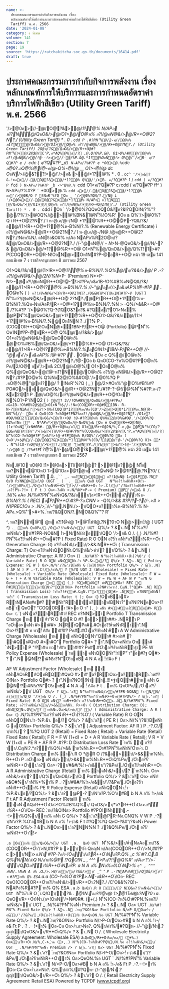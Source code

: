 ```yaml
---
name: >-
  ประกาศคณะกรรมการกำกับกิจการพลังงาน เรื่อง
  หลักเกณฑ์การให้บริการและการกำหนดอัตราค่าบริการไฟฟ้าสีเขียว (Utility Green
  Tariff) พ.ศ. 2566
date: '2024-01-08'
category: ง พิเศษ
volume: 141
section: 7
page: 19
source: 'https://ratchakitcha.soc.go.th/documents/16414.pdf'
draft: true
---
```


# ประกาศคณะกรรมการกำกับกิจการพลังงาน เรื่อง หลักเกณฑ์การให้บริการและการกำหนดอัตราค่าบริการไฟฟ้าสีเขียว (Utility Green Tariff) พ.ศ. 2566

'/>@0ค>//-@/O@?&>@/*1?@% N/APอ ห1?N์@/QหO&/>@/O1>@/O@ห% อ?!/@คN@&/>@/R++O@2?N?./ (Utility Green Tariff) * . 0 . `cdd P .#?PN'็%@/2-ค//O@ห% ห1?N์@/QหO&/>@/O1>@/O@ห% อ?!/@คN@&/>@/R++O@2?N?./ (Utility Green Tariff) 2O@ห/?&@/QหO&/>@/R++O@#?PN'็%>@/2@$@/C'P,ค*AQ%@%อ/? ,@.Q!O%P.&@. O1>O%/#@@/O@ห% อ?!/@คN@&/>@/!@--!>ค>//-@/%P.&@.*1?@%OหN@!> Q%@/'/>B- ค/?Q#?P e / `cdc ( ค/?Q#?P _d` ) N-APอ/?%#?P e *00>@.% `cdc อ@0?.อO@%@!@-ค/@-Q%-@!/@ __ O1>-@!/@ dc OหN*/>/@&??!>@/'/>อ& >@/*1?@% * . 0 . `cc^ '/>อ&?&-!>ค>//-@/O@?&>@/*1?@% Q%@/'/>B- ค/?Q#?P `f / `cdd ( ค/?Q#?P fcd ) N-APอ/?%#?P _b ->"B%@.% `cdd O1>ค/?Q#?P c` / `cdd ( ค/?Q#?P ff^ ) N-APอ/?%#?P `` *00>@.% `cdd ค>//-@/O@?&>@/*1?@% ออ'/>@0R/O ? !NอR'%?Q Oอ _ '/>@0%?QN/?./N@ ì '/>@0ค>//-@/O@?&>@/*1?@% N/APอ ห1?N์ @/QหO&/>@/O1>@/O@ห% อ?!/@คN@&/>@/R++O@2?N?./ (Utility Green Tariff) * . 0 . `cdd î Oอ ` '/>@0%?QQหOQO&?ค?&!?QO!N/?%"? @/?%'/>@0Q%/@>@%BN&1@N'็%!O%R' Oอ a Q%'/>@0%?Q ì R++O@2?N?./ î ห-@.ค/@-/N@ *1?@%R++O@@P-?Q&/?&/อ@/(1>!R++O@*1?@%ห-B%N/?.% (Renewable Energy Certificate) ì อ?!/@คN@&/>@/R++O@2?N?./ î ห-@.ค/@-/N@ /@ค@R++O@2?N?./!Nอห%N/. คN@!อ&O#% ห/Aอ NAPอ%R2O@ห/?&@/QหO&/>@/R++O@2?N?./ //-"@คN@$//-N%?.-อAP% N #?P(CO-?ห%O@#?PN/?.NO&@(COQOR++O@ ì (CO-?ห%O@#?P î ห-@.ค/@-/N@ (CO/?&Q&อ%B@!@/'/>อ&>@/R++O@#?P * . O@ห% QหO-? ห%O@#?PQหO&/>@/O1>N2%ออ?!/@คN@&/>@/R++O@2?N?./!@-'/>@0%?Q ì (COQOR++O@ î ห-@.ค/@-/N@ (COQOR++O@!@-'/>N,##?PO@ห% Q%Pค/2/O@อ?!/@คN@R++O@ O1>(COQO*1?@%#?P@/R++O@)N@.(1>!OหN'/>N#0R#.>? 2Nห/AอO@ห%N@.QหO!@-*/>/@01?@ O@ห% (COQO*1?@%R++O@ #?P-?ค/@-'/>2ค์QO&/>@/R++O@2?N?./ ì * .î ห-@.ค/@-/N@ ค>//-@/O@?&>@/*1?@% Oอ b อ?!/@คN@&/>@/R++O@2?N?./Q%Pค/2/O@อ?!/@คN@R++O@@.'1? QหOO@ห% N'็% 2อ/C'O&& ? !NอR'%?Q ( _ ) อ?!/@คN@&/>@/R++O@2?N?./O&&R-NN@>Oห1N#?P-@ (UGT _ ) N'็%อ?!/@คN@&/>@/R++O@ 2?N?./@P/R++O@*1?@%ห-B%N/?.%#?P-?อ.CNN > -Q%/>&&R++O@  /?%#?P'/>@0%?Q-?(1QO&?ค?& @PN'็% @/%O@Q&/?&/อ@/(1>!R++O@*1?@%ห-B%N/?.%อP/R++O@N > -#?P/?-?//-2>#$>N-@QหO&/>@//N/-?& @/QหO&/>@/*1?@%R++O@ O1>N'็%@/QหO&/>@/Q%1?1>#?P(COQOR++O@R-N!OอN@>Oห1N#?P-@อR++O@ หน้า 19 เลม 141 ตอนพิเศษ 7 ง ราชกิจจานุเบกษา 8 มกราคม 2567

O1>Q&/?&/อ@/(1>!R++O@*1?@%ห-B%N/?.%Q%@/อ/?&&/>@/ P .-?อ?!/@คN@&/>@/2N/%N*>P- (Premium) N*>P-N!>-@อ?!/@คN@R++O@!@-'!>#?Pค/อ&ค1B-!O%#B%คN@Q&/?&/อ@/(1>!R++O@*1?@% ห-B%N/?.% //-"@อค์'/>อ&อAP%!@-#?P * . O@ห% ( ` ) อ?!/@คN@&/>@/R++O@2?N?./O&&N@>Oห1N#?P-@ (UGT ` ) N'็%อ?!/@คN@&/>@/R++O@ 2?N?./@P/R++O@*1?@%ห-B%N/?.%Qห-Nห/AอP/R++O@*1?@%ห-B%N/?.%N > -Q%/>&&R++O@  /?%#?P '/>@0%?Q-?(1QO&?ค?& #?Qอ/?O1>Nอ% @PN'็%@/QหO&/>@/*1?@%R++O@O1>Q&/?&/อ@/(1>! *1?@%ห-B%N/?.%@Oห1NN ? ./?% P .(COQOR++O@!OอN@>1BN-P/R++O@ (Portfolio) @PN'็% Oห1N#?P-@อR++O@ Q%@/อ/?&&/>@/ O1>อ?!/@คN@&/>@/QหOO@ห% @!O%#B%@/QหO&/>@/*1?@%R++O@ O1>Q&/?&/อ@/(1>!R++O@*1?@%ห-B%N/?.%อO!N1>1BN-P/R++O@ //-"@อค์'/>อ&อAP% !@-#?P * . O@ห% Oอ c Q%@/O@ห% อ?!/@คN@&/>@/R++O@2?N?./!@-Oอ b QหO(CO-?ห%O@#?PO@ห% Pค/2/O@ อค์'/>อ& 2C!/@/คO@%/ O1>OอO@ห% Q%@/QหO&/>@/!@-ห1?N์@/O@ห% อ?!/@ คN@&/>@/R++O@2?N?./#?PO@ห% Q%Nอ2@/O%&#O@.'/>@0%?Q P .คO@%@"@ห1?@/ ? !NอR'%?Q ( _ ) @/2>#Oอ%"@!O%#B%#?PO#O/>อ@/QหO&/>@/R++O@2?N?./#?P-?-@!/@%N'็%#?P.อ-/?&อ2@1 P .@/คO@%/อ?!/@คN@&/>@/R++O@!Oอ? N%O1>P'/NQ2 ( ` ) @/? 2//!O%#B%@/QหO&/>@/#?Pค/อ&ค1B-!O%#B%2@$@/>O1>N'็%$//-!Nอ(COQOR++O@#B1BN- R-N-?@/N1Aอ'>&?!>!Nอ(COQO*1?@%ห/Aอ(CO'/>2ค์>QO*1?@%อ.N@R-NN'็%$//- Oอ d QหO(CO-?ห%O@#?PN2%ออ?!/@คN@&/>@/R++O@2?N?./O1>? #O@/N@2?@@/QหO&/>@/R++O@ !@-#?PO@ห% Q%Nอ2@/O%&#O@.'/>@0%?Q N2%อ!Nอ * . N*APอ*>@/@QหOค/@-NหO%อ& Oอ e QหO@/R++O@)N@.(1>!OหN'/>N#0R#. @/R++O@%ค/ห1/ O1>@/R++O@2N/%,C->,@ค @PN'็%(CO/?&Q&อ%B@!@/'/>อ&>@/R++O@#?PN'็%(COQหO&/>@/2@$@/C'P,ค*AQ%@%อ/? N'็%(CO-?ห%O@#?P'>&?!>!@-#?PO@ห% R/OQ%'/>@0%?Q Oอ f QหO'/>$@%//-@/O@?&>@/*1?@%N'็%(CO/?1@@/!@-'/>@0%?Q O1> * . N'็%(CO-?อO@%@/>%>?.?Q@ 'ัห@N?P./?&@/'>&?!>!@-'/>@0%?Q '/>@0  /?%#?P `f $?%/@ค- * . 0 . `cdd N2-อQ 0B2BN- '/>$@%//-@/O@?&>@/*1?@% หน้า 20 เลม 141 ตอนพิเศษ 7 ง ราชกิจจานุเบกษา 8 มกราคม 2567

Nอ.@1O ทO@0 !1>@0ค>11/@1@? >@1ล?@ N1ื่อ หล?Nฑ์@1OหO 1>@1Oล>@1@ห อ?!1@คN@ 1>@1P้@.?N?0/ ( Utility Green Tariff) .0. `_`` _. หล?Nฑ์@1@ห อ?!1@คN@ 1>@1P้@.?N?0/O P/NN@>ท?่/@ (UGT _ ) _._ ําห% QหO UGT _ N'็%อ?!/ําคNําR++Oํา!ํา-'/>ํา0Pค/./Oําอ?!/ําคNําR++Oํา'!>//-คNําR++Oํา !ํา-.C!/ํา/'/?&อ?!/ําคNําR++OําP .อ?!P%-?!> ( F t ) Oล>-?คNํา <.N/%N*>P-= ( Premium) @P'/>อ& O /. ` .N/% คAอ .N/%#?PN'็%คNําQ&/?&/อํา/(ล>!R++Oําํา*ล?ํา%ห-B%N/?.% ( REC) อP/R++Oํา#?P-?อ.CNN > -Q%/>&& #?P/?-?//-.>#$>N ( P REC ) Oล>.N/%#?PN'็%คNํา&/>หํา/? ํา/ ( P A ) UGT _ = อ?!/ําคNําR++Oํา!ํา-'!>//- F t + Premium Premium (P) = P REC + P A P .#?P: P REC = /ําคํา!ลํา อ REC P A = คNํา&/>หํา/? ํา/Oล>คNํา!อ&O#%ํา/ ําN%>%ํา%อํา/R++Oํา O!Nล>OหN#?PN?P./?& REC _.` Oอําห% Q%ํา/QหO&/>ํา/ UGT _ _.`._ (COQOR++Oํา.ํา-ํา/"NลAอ/?&&/>ํา/R++Oํา.?N?.//C'O&&%?Q P .OO'/>-ํา#?Pอ/?& &/>ํา/N'็%&ลOอค ( block) @P-?%ํา !ํา-#?P(CO-?ห%Oํา#?P@PN'็%(COQหO&/>ํา/ําห% ,ํา.Q!O.?ญญําํา/QหO&/>ํา/ R++Oํา/>ห/Nํา(COQOR++OําOล>(CO-?ห%Oํา#?P ( Electricity Supply Agreement: ESA) NN% &ลOอคล> _^^ >Pล/?!!์-?P/P- ห/AอNลAอQON#Nํา?&'/>-ําํา/QOR++Oําอ!%Q%O!Nล>N A อ% (/Oอ.ล> _^^) _.`.` ํา/.-?ค/QO&/>ํา/Oล>/>.>N/ลําํา/อ/?&&/>ํา/ QหON'็%R'!ํา-#?Pําห% Q% ESA _.`.a (CO-?ห%Oํา#?P>.N-อ&R++Oํา*/Oอ- REC QหO?&(COQOR++Oําอ?!/ําคNํา&/>ํา/R++Oํา.?N?./ /C'O&&%?Q!ํา-'/>-ํา#?P.-?ค/อ/?&&/>ํา/Q%O!Nล>N A อ% O!N!OอR-NN>%'/>-ําํา/QOR++OําQ%O!Nล>N A อ% P .(COQOR++Oําอ?!/ําคNํา&/>ํา/R++Oํา.?N?./>R-N.ํา-ํา/"NลAอ.? .N/%อ*ล?ํา%ห-B%N/?.%O!Nล>'/>N,# ห/AอNํา>OหลN#?P-ําอํา/(ล>!R++Oํา*ล?ํา%ห-B%N/?.%R O _.a QหOคNํา Premium N'็%/ํา.R O ,ํา.Q!Oํา/ํา?& Oล>QหO-?ํา/'/?&'/Bํา/ําห% คNํา Premium QหO.>#Oอ%!O%#B%#?PO#O/>Oล>ํา/ ําN%>%ํา%#?P-?'/>.>#$>,ํา*//-"@.NN./>-ํา/QO*ล?ํา%ห-B%N/?.% N-APอ.>Q%'ี'>#>%. ําห/?&QON/?.NO&Q%'ี"? R'

^. หล?Nฑ์@1 @ห อ?!1@ค่@ 1>@1ไฟฟ้@.?N?0วO N@>ท?่/@ ( UGT ^) `._ ําห% QหOPค/./Oําอ?!/ําคNํา&/>ํา/ UGT ` Q%/> ? &ํา..N N'็%อ?!/ําคNํา&/>ํา/#?PR-NO&N !ํา-N/N/ลําอํา/QO '/>อ& O /. (_) .N/%#?PN'็%อ?!/ําคNําR++Oําค#?P ( Fixed Rate) R O ON อ?!/ํา คNํา*ล?ํา%R++Oํา ( Generation Charge: G) อ?!/ําคNํา&/>ํา//>&&.NR++Oํา ( Transmission Charge: T) Oล>อ?!/ําคNําQONํา.Q%ํา/&/>หํา/? ํา/Q%/> ? &ํา..N ( Administrative Charge: A W ) Oล> (`) .N/%#?P N'็%อ?!/ําคNําR++Oํา(?%O'/ ( Variable Rate) R O ON คNําQONํา.!ํา-%P.&ํา.อ/? Q%/> ? &ํา..N ( Policy Expense: PE W ) Oล>.N/%'/?&'/BคNํา G อO!Nล> Portfolio Q%/> ? &ํา..N ( AF W ) P .-?.C!/ํา/คํา%/ ? %?Q UGT 2 (Wholesale) = Fixed Rate (Wholesale) + Variable Rate (Wholesale) Fixed Rate (Wholesale): F W = G + T + A W Variable Rate (Wholesale): V W = PE W + AF W P "ท?N G Generation Charge ําห ํา (_) !OทBคNํา? หําR้ํา#Oอ! REC ํา P#R้ําล?ําห!BNว?"QO!Nล> Portfolio ท?N#ว!ควํา!.CญN.?"Q#> .N R้ํา ( Transmission Loss) !ํา!อ?!#ําํา#.CญN.?"ล?ําQ#> .NR้ํา ท?NN!็คNําN!้ําห!ํา" ( Transmission Loss Rate: t ); Oล> (`) !OทBอ#> R้ําNANอ#อ#? ํา#Nํา"R้ําําล?ําห!BNว?"ท?N!?NคOล>!?คB ํา QหO? "COQOR้ํา !#>อ O ว" (`._) คNํา #>ํา#ําล?R้ําอ#> R้ํา Oล> (`.`) คNําล?ําR้ํา#ว! REC ท?NN>ํา Portfolio T Transmission Charge ําห ํา #ํา"R O @R O #? อ>ํา##> .NR้ํา P "อOําอ>คNํา #>ํา##> .NR้ําQPค#.#Oําอ?!#ําคNําR้ําํา".N Oล>!?ํา# ท ทว!ํา!#อ ํา#!#? Pค#.#Oําอ?!#ําคNําR้ํา A W Administrative Charge (Wholesale) ําห ํา คNําQONํา"Qํา# #>หํา# ? ํา#Qํา#QหO #>ํา#O" Portfolio Q#> ? ํา".NOล>คNํา!อ Oท ํา# ําN>ํา P "!?ํา#ท ทว!ํา!#อ ํา#!#? Pค#.#Oําอ?!#ําคNําR้ําฐํา PE W Policy Expense (Wholesale)  ําห ํา คNําQONํา"!ํา!P" ํา"อ#?ฐ Q#> ? ํา".N @N!?ํา#N!ล?N"O!ลทB 4 N A อ !ํา!#อ F t

AF W Adjustment Factor (Wholesale) ําห ํา คNําAOอR้ํา!OทBQํา#QหO #>ํา# ล?R้ําOล>ล?ําR้ํา. ําห#? O!Nล> Portfolio Q#> ? ํา".Nท?NO!!Nํา ํา.!!!>ฐําQํา#ําห คNํา G @N!?ํา#N!ล?N"O!ลทB 4 N A อ !ํา!#อ F t `.` ําห% QหOPค/./Oําอ?!/ําคNํา&/>ํา/ UGT ` Q%/> ? &ํา.'ล? N'็%อ?!/ําคNํา&/>ํา/#?PR-NO&N !ํา-N/N/ลําอํา/QO '/>อ& O /. (_) .N/%#?PN'็%อ?!/ําคNําR++Oําค#?PQ%/> ? &ํา.'ล? ( Fixed Rate) R O ON คNํา? หําR++Oํา!ํา-อ?!/ําคNําR++Oําํา..N.N/%#?PN'็% Fixed Rate; อ?!/ําคNํา&/>ํา//>&&ําห%Nํา. R++Oํา ( Distribution Charge: D); คNําQONํา.Q%ํา/?  ําห%Nํา.Oล>&/>หํา/? ํา/ ( Administrative Charge: A R ) Oล> (`) .N/%#?PN'็%อ?!/ําคNําR++Oํา(?%O'/ ( Variable Rate) R O ON คNําQONํา.!ํา-%P.&ํา. อ/? Q%/> ? &ํา.'ล? ( PE R ) Oล>.N/%'/?&'/BคNํา G อO!Nล> Portfolio Q%/> ? &ํา.'ล? ( Adjustment Factor: AF R ) P .-?.C!/ํา/คํา%/ ? %?Q UGT 2 (Retail) = Fixed Rate ( Retail) + Variable Rate (Retail) Fixed Rate ( Retail); F R = F W (1+d) + D + A R Variable Rate ( Retail); V R = V W (1+d) + PE R + AF R P .#?P: D Distribution Loss Rate  ําห% ํา อ?!/ําํา/.CญN.?.*ล?ํา%Q%/>&& ําห%Nํา.R++Oํา#?PN'็%คNําN'Oําห-ํา. D Distribution Charge ําห% ํา/ํา.R O *@R O /?&อ>ํา//>&&ําห%Nํา. R++Oํา P .อOําอ> คNํา&/>ํา//>&&ําห%Nํา.R++OําQ%Pค/./Oําอ?!/ําคNําR++Oําํา.'ล? Oล>-?ํา/#&#/%!ํา-/อ&ํา/'/?&Pค/./Oําอ?!/ําคNําR++Oํา A R Administrative Charge (Retail)  ําห% ําคNํา&/>ํา/?  ําห%Nํา. Oล> คNํา&/>หํา/? ํา/Q%ํา/QหO&/>ํา/O. Portfolio Q%/> ? &ํา.'ล? Oล> คNํา!อ&O#%ํา/ ําN%>%ํา% P .-?ํา/#&#/%!ํา-/อ&ํา/'/?&Pค/./Oําอ?!/ํา คNําR++Oําํา% PE R Policy Expense (Retail) คNําQONํา.!ํา-%P.&ํา.อ/?Q%/> ? &ํา.'ล? @P-? ํา/N'ล?P.%O'ล#B b N A อ% !ํา-/อ& F t AF R Adjustment Factor (Retail)  ําห% ําคNําAQอR++OําOล>!O%#B%Q%ํา/ QหO&/>ํา/*ล?R++OําOล>*ล?ํา%R++Oํา*/Oอ- REC .ําห/?&O!Nล> Portfolio #?PO!!Nําํา.--!>ํา%Q%ํา/ําห% คNํา G Q%/> ? &ํา.'ล?@PR-Nอ.CNQ% V W P .-?ํา/N'ล?P.%O'ล#B b N A อ% !ํา-/อ& F t #?Q%?Q QหO-?&#'/?&คNํา Power Factor Q%/> ? &ํา..NOล>ํา.'ล?NN%N ? ./?&Q%Pค/./Oํา อ?!/ําคNําR++Oํา'!>

`.a Oอําห% ํา/QหO&/>ํา/ UGT ` `.a._ QหO UGT ` N'็%&/>ํา/#ําNลAอ.ําห/?&(COQOR++Oํา'/>N,##?P b >ํา/%ํา QหญN ห/Aอ(COQOR++Oํา'/>N,##?P c >ํา/N*ํา>อ.Nํา #?P-?ค/ํา-!Oอํา/*ล?R++OําNล?P.Q% _c %ํา#?.C.B Q%N/N/ลําQ N/ลําห%@P !?QO!N _ , ^^^ >Pล/?!!์@Q%R' ห/Aอ-?'/>-ําํา/QO*ล?ํา%R++OําNล?P. a N A อ% Nอ%ห%OําN>% `c^ , ^^^ ห%N/.!NอN A อ% `.a.` />.>N/ลําํา/อ/?&&/>ํา/ _^ 'ี P .-?NAPอ%Rํา/QO&/>ํา/!ํา-#?Pําห% Q% ESA `.a.a (CO-?ห%Oํา#?P>.N-อ&R++Oํา*/Oอ- REC QหO(COQOR++Oําอ?!/ําคNํา&/>ํา/R++Oํา.?N?./ /C'O&&%?Q!ํา-NAPอ%R#?P ําห% Q% ESA `.a.b QหO/ํา.R O ําํา/? NO&อ?!/ําคNํา&/>ํา/ UGT ` N'็%/ํา.R O ,ํา.Q!Oํา/ํา?& _. @1N.ออ?!1@ค่@ 1>@1ไฟฟ้@.?N?0ว a._ QหOํา/R++Oํา)Nํา.(ล>!OหN'/>N#0R#. (+(.) N'็%(CO-?ห%Oํา#?PN.%ออ?!/ําคNํา&/>ํา/ UGT _ .N/%#?PN'็%คNํา Premium /> ? &ํา..N Oล> UGT ` .N/%#?PN'็% Fixed Rate Q%/> ? &ํา..N .ําห/?&O!Nล> Portfolio N/>P-O/Oล>!ํา-/อ&ํา/'/?&Pค/./Oําอ?!/ําคNําR++Oําํา% Oล>QหON.%อ UGT ` .N/%#?PN'็% Variable Rate Q%/> ? &ํา..N.ําห/?&O!Nล> Portfolio N/>P-O/Oล>#B b N A อ% !ํา-/อ& Ft P .-? .--!>ํา% Oอ-Cล Oล>/ํา.ล>Nอ?. Q%ํา/คํา%/#?Qห- //-"@/Nํา.?ญญําํา/QหO&/>ํา/R++OําQ%/> ? & ํา..N O /. ( Wholesale Electricity Supply Agreement: Wholesale ESA) a.` QหOํา/R++Oํา%ค/หล/ (+%.) Oล>ํา/R++Oํา.N/%,C->,ําค (+,.) N'็%(CO-?ห%Oํา#?PQ%ํา/N.%อ อ?!/ําคNํา&/>ํา/ UGT _ .N/%#?PN'็%คNํา Premium /> ? &ํา.'ล? Oล> UGT ` .N/%#?PN'็% Fixed Rate Q%/> ? &ํา.'ล? .ําห/?&O!Nล> Portfolio N/>P-O/Oล>!ํา-/อ&ํา/'/?&Pค/./Oําอ?!/ําคNําR++Oําํา% Oล>QหON.%อ UGT ` .N/%#?PN'็% Variable Rate Q%/> ? &ํา.'ล? N/>P-O/Oล>#B b N A อ% !ํา-/อ& Ft P .-?.--!>ํา% Oอ-Cล Oล>/ํา.ล>Nอ?. Q%ํา/คํา%/#?Qห- //-"@/Nํา.?ญญําํา/QหO&/>ํา/R++Oํา Q%/> ? &ํา.'ล? O /. ( Retail Electricity Supply Agreement: Retail ESA) Powered by TCPDF (www.tcpdf.org)
